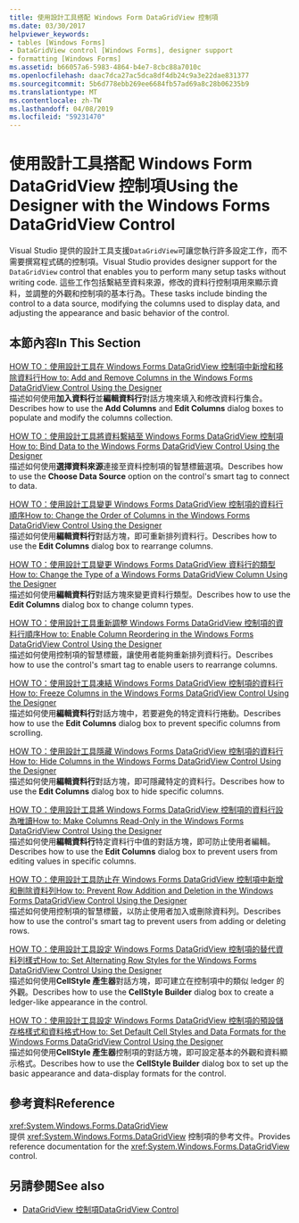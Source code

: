 ```yaml
---
title: 使用設計工具搭配 Windows Form DataGridView 控制項
ms.date: 03/30/2017
helpviewer_keywords:
- tables [Windows Forms]
- DataGridView control [Windows Forms], designer support
- formatting [Windows Forms]
ms.assetid: b66057a6-5983-4864-b4e7-8cbc88a7010c
ms.openlocfilehash: daac7dca27ac5dca8df4db24c9a3e22dae831377
ms.sourcegitcommit: 5b6d778ebb269ee6684fb57ad69a8c28b06235b9
ms.translationtype: MT
ms.contentlocale: zh-TW
ms.lasthandoff: 04/08/2019
ms.locfileid: "59231470"
---
```

# <a name="using-the-designer-with-the-windows-forms-datagridview-control"></a><span data-ttu-id="0b596-102">使用設計工具搭配 Windows Form DataGridView 控制項</span><span class="sxs-lookup"><span data-stu-id="0b596-102">Using the Designer with the Windows Forms DataGridView Control</span></span>
<span data-ttu-id="0b596-103">Visual Studio 提供的設計工具支援`DataGridView`可讓您執行許多設定工作，而不需要撰寫程式碼的控制項。</span><span class="sxs-lookup"><span data-stu-id="0b596-103">Visual Studio provides designer support for the `DataGridView` control that enables you to perform many setup tasks without writing code.</span></span> <span data-ttu-id="0b596-104">這些工作包括繫結至資料來源，修改的資料行控制項用來顯示資料，並調整的外觀和控制項的基本行為。</span><span class="sxs-lookup"><span data-stu-id="0b596-104">These tasks include binding the control to a data source, modifying the columns used to display data, and adjusting the appearance and basic behavior of the control.</span></span>  
  
## <a name="in-this-section"></a><span data-ttu-id="0b596-105">本節內容</span><span class="sxs-lookup"><span data-stu-id="0b596-105">In This Section</span></span>  
 [<span data-ttu-id="0b596-106">HOW TO：使用設計工具在 Windows Forms DataGridView 控制項中新增和移除資料行</span><span class="sxs-lookup"><span data-stu-id="0b596-106">How to: Add and Remove Columns in the Windows Forms DataGridView Control Using the Designer</span></span>](add-and-remove-columns-in-the-datagrid-using-the-designer.md)  
 <span data-ttu-id="0b596-107">描述如何使用**加入資料行**並**編輯資料行**對話方塊來填入和修改資料行集合。</span><span class="sxs-lookup"><span data-stu-id="0b596-107">Describes how to use the **Add Columns** and **Edit Columns** dialog boxes to populate and modify the columns collection.</span></span>  
  
 [<span data-ttu-id="0b596-108">HOW TO：使用設計工具將資料繫結至 Windows Forms DataGridView 控制項</span><span class="sxs-lookup"><span data-stu-id="0b596-108">How to: Bind Data to the Windows Forms DataGridView Control Using the Designer</span></span>](bind-data-to-the-datagrid-using-the-designer.md)  
 <span data-ttu-id="0b596-109">描述如何使用**選擇資料來源**連接至資料控制項的智慧標籤選項。</span><span class="sxs-lookup"><span data-stu-id="0b596-109">Describes how to use the **Choose Data Source** option on the control's smart tag to connect to data.</span></span>  
  
 [<span data-ttu-id="0b596-110">HOW TO：使用設計工具變更 Windows Forms DataGridView 控制項的資料行順序</span><span class="sxs-lookup"><span data-stu-id="0b596-110">How to: Change the Order of Columns in the Windows Forms DataGridView Control Using the Designer</span></span>](change-the-order-of-columns-in-the-datagrid-using-the-designer.md)  
 <span data-ttu-id="0b596-111">描述如何使用**編輯資料行**對話方塊，即可重新排列資料行。</span><span class="sxs-lookup"><span data-stu-id="0b596-111">Describes how to use the **Edit Columns** dialog box to rearrange columns.</span></span>  
  
 [<span data-ttu-id="0b596-112">HOW TO：使用設計工具變更 Windows Forms DataGridView 資料行的類型</span><span class="sxs-lookup"><span data-stu-id="0b596-112">How to: Change the Type of a Windows Forms DataGridView Column Using the Designer</span></span>](change-the-type-of-a-wf-datagridview-column-using-the-designer.md)  
 <span data-ttu-id="0b596-113">描述如何使用**編輯資料行**對話方塊來變更資料行類型。</span><span class="sxs-lookup"><span data-stu-id="0b596-113">Describes how to use the **Edit Columns** dialog box to change column types.</span></span>  
  
 [<span data-ttu-id="0b596-114">HOW TO：使用設計工具重新調整 Windows Forms DataGridView 控制項的資料行順序</span><span class="sxs-lookup"><span data-stu-id="0b596-114">How to: Enable Column Reordering in the Windows Forms DataGridView Control Using the Designer</span></span>](enable-column-reordering-in-the-datagrid-using-the-designer.md)  
 <span data-ttu-id="0b596-115">描述如何使用控制項的智慧標籤，讓使用者能夠重新排列資料行。</span><span class="sxs-lookup"><span data-stu-id="0b596-115">Describes how to use the control's smart tag to enable users to rearrange columns.</span></span>  
  
 [<span data-ttu-id="0b596-116">HOW TO：使用設計工具凍結 Windows Forms DataGridView 控制項的資料行</span><span class="sxs-lookup"><span data-stu-id="0b596-116">How to: Freeze Columns in the Windows Forms DataGridView Control Using the Designer</span></span>](freeze-columns-in-the-datagrid-using-the-designer.md)  
 <span data-ttu-id="0b596-117">描述如何使用**編輯資料行**對話方塊中，若要避免的特定資料行捲動。</span><span class="sxs-lookup"><span data-stu-id="0b596-117">Describes how to use the **Edit Columns** dialog box to prevent specific columns from scrolling.</span></span>  
  
 [<span data-ttu-id="0b596-118">HOW TO：使用設計工具隱藏 Windows Forms DataGridView 控制項的資料行</span><span class="sxs-lookup"><span data-stu-id="0b596-118">How to: Hide Columns in the Windows Forms DataGridView Control Using the Designer</span></span>](hide-columns-in-the-datagrid-using-the-designer.md)  
 <span data-ttu-id="0b596-119">描述如何使用**編輯資料行**對話方塊，即可隱藏特定的資料行。</span><span class="sxs-lookup"><span data-stu-id="0b596-119">Describes how to use the **Edit Columns** dialog box to hide specific columns.</span></span>  
  
 [<span data-ttu-id="0b596-120">HOW TO：使用設計工具將 Windows Forms DataGridView 控制項的資料行設為唯讀</span><span class="sxs-lookup"><span data-stu-id="0b596-120">How to: Make Columns Read-Only in the Windows Forms DataGridView Control Using the Designer</span></span>](make-columns-read-only-in-the-datagrid-using-the-designer.md)  
 <span data-ttu-id="0b596-121">描述如何使用**編輯資料行**特定資料行中值的對話方塊，即可防止使用者編輯。</span><span class="sxs-lookup"><span data-stu-id="0b596-121">Describes how to use the **Edit Columns** dialog box to prevent users from editing values in specific columns.</span></span>  
  
 [<span data-ttu-id="0b596-122">HOW TO：使用設計工具防止在 Windows Forms DataGridView 控制項中新增和刪除資料列</span><span class="sxs-lookup"><span data-stu-id="0b596-122">How to: Prevent Row Addition and Deletion in the Windows Forms DataGridView Control Using the Designer</span></span>](prevent-row-addition-and-deletion-in-the-datagrid-using-the-designer.md)  
 <span data-ttu-id="0b596-123">描述如何使用控制項的智慧標籤，以防止使用者加入或刪除資料列。</span><span class="sxs-lookup"><span data-stu-id="0b596-123">Describes how to use the control's smart tag to prevent users from adding or deleting rows.</span></span>  
  
 [<span data-ttu-id="0b596-124">HOW TO：使用設計工具設定 Windows Forms DataGridView 控制項的替代資料列樣式</span><span class="sxs-lookup"><span data-stu-id="0b596-124">How to: Set Alternating Row Styles for the Windows Forms DataGridView Control Using the Designer</span></span>](set-alternating-row-styles-for-the-datagrid-using-the-designer.md)  
 <span data-ttu-id="0b596-125">描述如何使用**CellStyle 產生器**對話方塊，即可建立在控制項中的類似 ledger 的外觀。</span><span class="sxs-lookup"><span data-stu-id="0b596-125">Describes how to use the **CellStyle Builder** dialog box to create a ledger-like appearance in the control.</span></span>  
  
 [<span data-ttu-id="0b596-126">HOW TO：使用設計工具設定 Windows Forms DataGridView 控制項的預設儲存格樣式和資料格式</span><span class="sxs-lookup"><span data-stu-id="0b596-126">How to: Set Default Cell Styles and Data Formats for the Windows Forms DataGridView Control Using the Designer</span></span>](default-cell-styles-datagridview.md)  
 <span data-ttu-id="0b596-127">描述如何使用**CellStyle 產生器**控制項的對話方塊，即可設定基本的外觀和資料顯示格式。</span><span class="sxs-lookup"><span data-stu-id="0b596-127">Describes how to use the **CellStyle Builder** dialog box to set up the basic appearance and data-display formats for the control.</span></span>  
  
## <a name="reference"></a><span data-ttu-id="0b596-128">參考資料</span><span class="sxs-lookup"><span data-stu-id="0b596-128">Reference</span></span>  
 <xref:System.Windows.Forms.DataGridView>  
 <span data-ttu-id="0b596-129">提供 <xref:System.Windows.Forms.DataGridView> 控制項的參考文件。</span><span class="sxs-lookup"><span data-stu-id="0b596-129">Provides reference documentation for the <xref:System.Windows.Forms.DataGridView> control.</span></span>  
  
## <a name="see-also"></a><span data-ttu-id="0b596-130">另請參閱</span><span class="sxs-lookup"><span data-stu-id="0b596-130">See also</span></span>

- [<span data-ttu-id="0b596-131">DataGridView 控制項</span><span class="sxs-lookup"><span data-stu-id="0b596-131">DataGridView Control</span></span>](datagridview-control-windows-forms.md)
